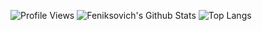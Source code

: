 ![Profile Views](https://gpvc.arturio.dev/feniksovich)
![Feniksovich's Github Stats](https://github-readme-stats.vercel.app/api?username=feniksovich&count_private=true&show_icons=true&theme=vue&title_color=f9826c&icon_color=f9826c)
![Top Langs](https://github-readme-stats.vercel.app/api/top-langs/?username=feniksovich&layout=compact&theme=vue&title_color=f9826c&icon_color=f9826c)
